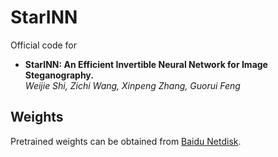 # StarINN

Official code for

- **StarINN: An Efficient Invertible Neural Network for Image Steganography.**  
  *Weijie Shi, Zichi Wang, Xinpeng Zhang, Guorui Feng*

## Weights

Pretrained weights can be obtained from [Baidu Netdisk](https://pan.baidu.com/s/1p3datOWhEDA8WBuQ_TI7Yw?pwd=d24a).  
